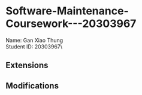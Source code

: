 # Software-Maintenance-Coursework---20303967
Name: Gan Xiao Thung\
Student ID: 20303967\
## Extensions 
## Modifications
